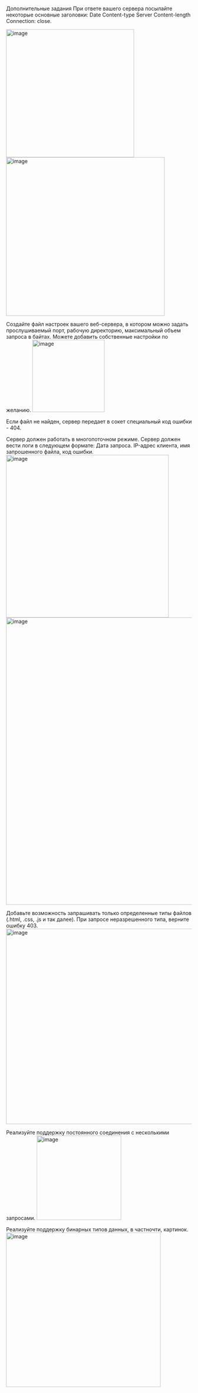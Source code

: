 Дополнительные задания
При ответе вашего сервера посылайте некоторые основные заголовки:
Date
Content-type
Server
Content-length
Connection: close.

<img width="347" alt="image" src="https://user-images.githubusercontent.com/91737637/146621936-8fb51af1-1ad1-4373-858d-806de4bf3b4b.png">

<img width="430" alt="image" src="https://user-images.githubusercontent.com/91737637/146622623-1b871973-570d-427b-84da-ebd30d3231e9.png">



Создайте файл настроек вашего веб-сервера, в котором можно задать прослушиваемый порт, рабочую директорию, максимальный объем запроса в байтах. Можете добавить собственные настройки по желанию.
<img width="196" alt="image" src="https://user-images.githubusercontent.com/91737637/146621964-e4d3181e-c784-4e5f-92f8-ebf224c8ad47.png">


Если файл не найден, сервер передает в сокет специальный код ошибки - 404.

Сервер должен работать в многопоточном режиме.
Сервер должен вести логи в следующем формате: Дата запроса. IP-адрес клиента, имя запрошенного файла, код ошибки.
<img width="441" alt="image" src="https://user-images.githubusercontent.com/91737637/146622211-4f37e276-46a2-4e27-815c-eadaf846503f.png">
<img width="779" alt="image" src="https://user-images.githubusercontent.com/91737637/146622470-a71db3e7-d8b1-46cc-b209-03bf2fb9bccc.png">


Добавьте возможность запрашивать только определенные типы файлов (.html, .css, .js и так далее). При запросе неразрешенного типа, верните ошибку 403.
<img width="530" alt="image" src="https://user-images.githubusercontent.com/91737637/146622232-df7e2854-1230-4630-b669-1e45def396c5.png">

Реализуйте поддержку постоянного соединения с несколькими запросами.
<img width="229" alt="image" src="https://user-images.githubusercontent.com/91737637/146622563-8508cc66-42cd-43e9-8f27-9911f29b34a0.png">

Реализуйте поддержку бинарных типов данных, в частночти, картинок.
<img width="419" alt="image" src="https://user-images.githubusercontent.com/91737637/146622181-9ced4515-43c8-4a83-a30e-24d274d3a76e.png">

